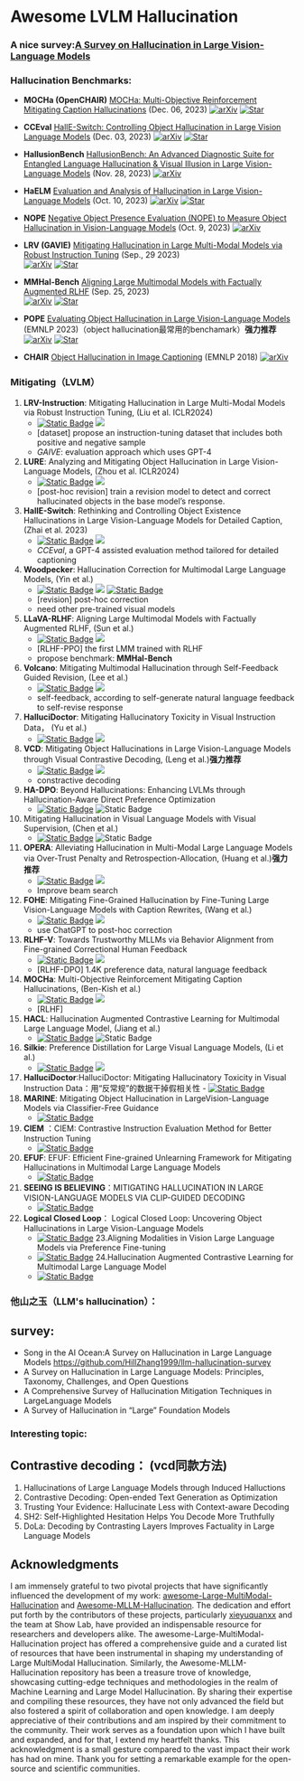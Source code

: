 # Awesome LVLM Hallucination

### A nice survey:[A Survey on Hallucination in Large Vision-Language Models](https://arxiv.org/abs/2402.00253)

### Hallucination Benchmarks:

+ **MOCHa (OpenCHAIR)** [MOCHa: Multi-Objective Reinforcement Mitigating Caption Hallucinations](https://arxiv.org/abs/2312.03631) (Dec. 06, 2023)
  [![arXiv](https://img.shields.io/badge/arXiv-b31b1b.svg)](https://arxiv.org/abs/2312.03631)
  [![Star](https://img.shields.io/github/stars/assafbk/mocha_code.svg?style=social&label=Star)](https://github.com/assafbk/mocha_code)

+ **CCEval** [HallE-Switch: Controlling Object Hallucination in Large Vision Language Models](https://arxiv.org/abs/2310.01779v2) (Dec. 03, 2023)
  [![arXiv](https://img.shields.io/badge/arXiv-b31b1b.svg)](https://arxiv.org/abs/2310.01779v2)
  [![Star](https://img.shields.io/github/stars/bronyayang/HallE_Switch.svg?style=social&label=Star)](https://github.com/bronyayang/HallE_Switch)

+ **HallusionBench** [HallusionBench: An Advanced Diagnostic Suite for Entangled Language Hallucination & Visual Illusion in Large Vision-Language Models](https://arxiv.org/abs/2310.14566) (Nov. 28, 2023)
  [![arXiv](https://img.shields.io/badge/arXiv-b31b1b.svg)](https://arxiv.org/abs/2310.14566)

+ **HaELM** [Evaluation and Analysis of Hallucination in Large Vision-Language Models](https://arxiv.org/abs/2308.15126) (Oct. 10, 2023)
  [![arXiv](https://img.shields.io/badge/arXiv-b31b1b.svg)](https://arxiv.org/abs/2308.15126)
  [![Star](https://img.shields.io/github/stars/junyangwang0410/HaELM.svg?style=social&label=Star)](https://github.com/junyangwang0410/HaELM)

+ **NOPE** [Negative Object Presence Evaluation (NOPE) to Measure Object Hallucination in Vision-Language Models](https://arxiv.org/abs/2310.05338) (Oct. 9, 2023)
  [![arXiv](https://img.shields.io/badge/arXiv-b31b1b.svg)](https://arxiv.org/abs/2310.05338)

+ **LRV (GAVIE)** [Mitigating Hallucination in Large Multi-Modal Models via Robust Instruction Tuning](https://arxiv.org/abs/2306.14565) (Sep., 29 2023)  
  [![arXiv](https://img.shields.io/badge/arXiv-b31b1b.svg)](https://arxiv.org/abs/2306.14565)
  [![Star](https://img.shields.io/github/stars/FuxiaoLiu/LRV-Instruction.svg?style=social&label=Star)](https://github.com/FuxiaoLiu/LRV-Instruction)

+ **MMHal-Bench** [Aligning Large Multimodal Models with Factually Augmented RLHF](https://arxiv.org/abs/2306.14565) (Sep. 25, 2023)  
  [![arXiv](https://img.shields.io/badge/arXiv-b31b1b.svg)](https://arxiv.org/abs/2309.14525)
  [![Star](https://img.shields.io/github/stars/llava-rlhf/LLaVA-RLHF.svg?style=social&label=Star)](https://github.com/llava-rlhf/LLaVA-RLHF)

+ **POPE** [Evaluating Object Hallucination in Large Vision-Language Models](https://arxiv.org/abs/2305.10355) (EMNLP 2023)（object hallucination最常用的benchamark）**强力推荐**
  [![arXiv](https://img.shields.io/badge/arXiv-b31b1b.svg)](https://arxiv.org/abs/2305.10355)
  [![Star](https://img.shields.io/github/stars/AoiDragon/POPE.svg?style=social&label=Star)](https://github.com/AoiDragon/POPE)

+ **CHAIR** [Object Hallucination in Image Captioning](https://arxiv.org/abs/1809.02156) (EMNLP 2018)
  [![arXiv](https://img.shields.io/badge/arXiv-b31b1b.svg)](https://arxiv.org/abs/1809.02156)

### Mitigating（LVLM）

1. **LRV-Instruction**: Mitigating Hallucination in Large Multi-Modal Models via Robust Instruction Tuning, (Liu et al. ICLR2024)
   - [![Static Badge](https://img.shields.io/badge/2306.14565-red?logo=arxiv)](http://arxiv.org/abs/2306.14565)  [![](https://img.shields.io/badge/LRV--Instruction-black?logo=github)](https://github.com/FuxiaoLiu/LRV-Instruction)
   - [dataset] propose an instruction-tuning dataset that includes both positive and negative sample
   - _GAIVE_: evaluation approach which uses GPT-4
2. **LURE**: Analyzing and Mitigating Object Hallucination in Large Vision-Language Models, (Zhou et al. ICLR2024)
   - [![Static Badge](https://img.shields.io/badge/2310.00754-red?logo=arxiv)](https://arxiv.org/pdf/2310.00754) [![](https://img.shields.io/badge/LURE-black?logo=github)](https://github.com/YiyangZhou/LURE) 
   - [post-hoc revision] train a revision model to detect and correct hallucinated objects in the base model’s response. 
3. **HallE-Switch**: Rethinking and Controlling Object Existence Hallucinations in Large Vision-Language Models for Detailed Caption, (Zhai et al. 2023)
   - [![Static Badge](https://img.shields.io/badge/2310.01779-red?logo=arxiv)](https://arxiv.org/pdf/2310.01779)  [![](https://img.shields.io/badge/HallE_Switch-black?logo=github)](https://github.com/bronyayang/HallE_Switch)
   - _CCEval_, a GPT-4 assisted evaluation method tailored for detailed captioning
4. **Woodpecker**: Hallucination Correction for Multimodal Large Language Models, (Yin et al.)
   - [![Static Badge](https://img.shields.io/badge/2310.16045-red?logo=arxiv)](https://arxiv.org/abs/2310.16045) [![](https://img.shields.io/badge/Woodpecker-black?logo=github)](https://github.com/BradyFU/Woodpecker)  [![Static Badge](https://img.shields.io/badge/demo-yellow)](https://f252626b321420bfb1.gradio.live/)
   - [revision] post-hoc correction
   - need other pre-trained visual models
5. **LLaVA-RLHF**: Aligning Large Multimodal Models with Factually Augmented RLHF, (Sun et al.)
   - [![Static Badge](https://img.shields.io/badge/2309.14525-red?logo=arxiv)](https://arxiv.org/abs/2309.14525) [![](https://img.shields.io/badge/LLaVA--RLHF-black?logo=github)](https://github.com/llava-rlhf/LLaVA-RLHF)
   - [RLHF-PPO] the first LMM trained with RLHF
   - propose benchmark: **MMHal-Bench**
6. **Volcano**: Mitigating Multimodal Hallucination through Self-Feedback Guided Revision, (Lee et al.)
   - [![Static Badge](https://img.shields.io/badge/2311.07362-red?logo=arxiv)](https://arxiv.org/abs/2311.07362) [![](https://img.shields.io/badge/Volcano-black?logo=github)](https://github.com/kaistAI/Volcano)
   - self-feedback, according to self-generate natural language feedback to self-revise response
7. **HalluciDoctor**: Mitigating Hallucinatory Toxicity in Visual Instruction Data， (Yu et al.)
   - [![Static Badge](https://img.shields.io/badge/2311.13614-red?logo=arxiv)](https://arxiv.org/abs/2311.13614) [![](https://img.shields.io/badge/HalluciDoctor-black?logo=github)](https://github.com/Yuqifan1117/HalluciDoctor)
8. **VCD**: Mitigating Object Hallucinations in Large Vision-Language Models through Visual Contrastive Decoding, (Leng et al.)**强力推荐**
   - [![Static Badge](https://img.shields.io/badge/2311.16922-red?logo=arxiv)](https://arxiv.org/abs/2311.16922) [![](https://img.shields.io/badge/VCD-black?logo=github)](https://github.com/DAMO-NLP-SG/VCD)
   - constractive decoding
9. **HA-DPO**: Beyond Hallucinations: Enhancing LVLMs through Hallucination-Aware Direct Preference Optimization
   - [![Static Badge](https://img.shields.io/badge/2311.16839-red?logo=arxiv)](https://arxiv.org/abs/2311.16839) ![Static Badge](https://img.shields.io/badge/not_release-black?logo=github)
10. Mitigating Hallucination in Visual Language Models with Visual Supervision, (Chen et al.)
    - [![Static Badge](https://img.shields.io/badge/2311.16479-red?logo=arxiv)](https://arxiv.org/abs/2311.16479) ![Static Badge](https://img.shields.io/badge/not_release-black?logo=github)
11. **OPERA**: Alleviating Hallucination in Multi-Modal Large Language Models via Over-Trust Penalty and Retrospection-Allocation, (Huang et al.)**强力推荐**
    - [![Static Badge](https://img.shields.io/badge/2311.17911-red?logo=arxiv)](https://arxiv.org/abs/2311.17911) [![](https://img.shields.io/badge/OPERA-black?logo=github)](https://github.com/shikiw/OPERA)
    - Improve beam search
12. **FOHE**: Mitigating Fine-Grained Hallucination by Fine-Tuning Large Vision-Language Models with Caption Rewrites, (Wang et al.)
    - [![Static Badge](https://img.shields.io/badge/2312.01701-red?logo=arxiv)](https://arxiv.org/abs/2312.01701) [![](https://img.shields.io/badge/FOHE-black?logo=github)](https://github.com/Anonymousanoy/FOHE)
    - use ChatGPT to post-hoc correction
13. **RLHF-V**: Towards Trustworthy MLLMs via Behavior Alignment from Fine-grained Correctional Human Feedback
    - [![Static Badge](https://img.shields.io/badge/2312.00849-red?logo=arxiv)](https://arxiv.org/abs/2312.00849) [![](https://img.shields.io/badge/RLHF--V-black?logo=github)](https://github.com/RLHF-V/RLHF-V)
    - [RLHF-DPO] 1.4K preference data, natural language feedback
14. **MOCHa**: Multi-Objective Reinforcement Mitigating Caption Hallucinations, (Ben-Kish et al.)
    - [![Static Badge](https://img.shields.io/badge/2312.03631-red?logo=arxiv)](https://arxiv.org/abs/2312.03631) [![](https://img.shields.io/badge/Mocha-black?logo=github)](https://github.com/assafbk/mocha_code)
    - [RLHF]
15. **HACL**: Hallucination Augmented Contrastive Learning for Multimodal Large Language Model, (Jiang et al.)
    - [![Static Badge](https://img.shields.io/badge/2312.06968-red?logo=arxiv)](https://arxiv.org/abs/2312.06968) ![Static Badge](https://img.shields.io/badge/not_release-black?logo=github)
16. **Silkie**: Preference Distillation for Large Visual Language Models, (Li et al.)
    - [![Static Badge](https://img.shields.io/badge/2312.10665-red?logo=arxiv)](https://arxiv.org/abs/2312.10665) [![](https://img.shields.io/badge/Silkie-black?logo=github)](https://github.com/vlf-silkie/VLFeedback)
17.  **HalluciDoctor**:HalluciDoctor: Mitigating Hallucinatory Toxicity in Visual Instruction Data：用“反常规”的数据干掉假相关性
    - [![Static Badge](https://img.shields.io/badge/2311.13614-red?logo=arxiv)](https://arxiv.org/abs/2311.13614)
18. **MARINE**: Mitigating Object Hallucination in LargeVision-Language Models via Classifier-Free Guidance     
    - [![Static Badge](https://img.shields.io/badge/2311.08680-red?logo=arxiv)](https://arxiv.org/abs/2402.08680)
19. **CIEM** ：CIEM: Contrastive Instruction Evaluation Method for Better Instruction Tuning
    - [![Static Badge](https://img.shields.io/badge/2311.02301-red?logo=arxiv)](https://arxiv.org/abs/2402.02301)
20. **EFUF**: EFUF: Efficient Fine-grained Unlearning Framework for Mitigating Hallucinations in Multimodal Large Language Models
    - [![Static Badge](https://img.shields.io/badge/2311.09801-red?logo=arxiv)](https://arxiv.org/abs/2402.09801)
21. **SEEING IS BELIEVING**：MITIGATING HALLUCINATION IN LARGE VISION-LANGUAGE MODELS VIA CLIP-GUIDED DECODING
    - [![Static Badge](https://img.shields.io/badge/2311.15300-red?logo=arxiv)](https://arxiv.org/abs/2402.15300)
22. **Logical Closed Loop**： Logical Closed Loop: Uncovering Object Hallucinations in Large Vision-Language Models
    - [![Static Badge](https://img.shields.io/badge/2402.11622-red?logo=arxiv)](https://arxiv.org/abs/2402.11622)
23.Aligning Modalities in Vision Large Language Models via Preference Fine-tuning
    - [![Static Badge](https://img.shields.io/badge/2402.11411-red?logo=arxiv)](https://arxiv.org/abs/2402.11411)
24.Hallucination Augmented Contrastive Learning for Multimodal Large Language Model
    - [![Static Badge](https://img.shields.io/badge/2312.06968-red?logo=arxiv)](https://arxiv.org/abs/2312.06968)

### 他山之玉（LLM's hallucination）：
## survey:
- Song in the AI Ocean:A Survey on Hallucination in Large Language Models https://github.com/HillZhang1999/llm-hallucination-survey
- A Survey on Hallucination in Large Language Models: Principles, Taxonomy, Challenges, and Open Questions 
- A Comprehensive Survey of Hallucination Mitigation Techniques in LargeLanguage Models 
- A Survey of Hallucination in “Large” Foundation Models 
### Interesting topic: 
## Contrastive decoding： (vcd同款方法)
1. Hallucinations of Large Language Models through Induced Halluctions
2. Contrastive Decoding: Open-ended Text Generation as Optimization 
3. Trusting Your Evidence: Hallucinate Less with Context-aware Decoding
4. SH2: Self-Highlighted Hesitation Helps You Decode More Truthfully
5. DoLa: Decoding by Contrasting Layers Improves Factuality in Large Language Models

## Acknowledgments

I am immensely grateful to two pivotal projects that have significantly influenced the development of my work: [awesome-Large-MultiModal-Hallucination](https://github.com/xieyuquanxx/awesome-Large-MultiModal-Hallucination) and [Awesome-MLLM-Hallucination](https://github.com/showlab/Awesome-MLLM-Hallucination). The dedication and effort put forth by the contributors of these projects, particularly [xieyuquanxx](https://github.com/xieyuquanxx) and the team at Show Lab, have provided an indispensable resource for researchers and developers alike.
The awesome-Large-MultiModal-Hallucination project has offered a comprehensive guide and a curated list of resources that have been instrumental in shaping my understanding of Large MultiModal Hallucination. Similarly, the Awesome-MLLM-Hallucination repository has been a treasure trove of knowledge, showcasing cutting-edge techniques and methodologies in the realm of Machine Learning and Large Model Hallucination.
By sharing their expertise and compiling these resources, they have not only advanced the field but also fostered a spirit of collaboration and open knowledge. I am deeply appreciative of their contributions and am inspired by their commitment to the community. Their work serves as a foundation upon which I have built and expanded, and for that, I extend my heartfelt thanks.
This acknowledgment is a small gesture compared to the vast impact their work has had on mine. Thank you for setting a remarkable example for the open-source and scientific communities.

